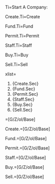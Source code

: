 Ti=Start A Company:

Create.Ti=Create

Fund.Ti=Fund

Permit.Ti=Permit

Staff.Ti=Staff

Buy.Ti=Buy

Sell.Ti=Sell

xlist=<ol class="secs-and"><li>{Create.Sec}<li>{Fund.Sec}<li>{Permit.Sec}<li>{Staff.Sec}<li>{Buy.Sec}<li>{Sell.Sec}</ol>

=[G/Z/ol/Base]

Create.=[G/Z/ol/Base]

Fund.=[G/Z/ol/Base]

Permit.=[G/Z/ol/Base]

Staff.=[G/Z/ol/Base]

Buy.=[G/Z/ol/Base]

Sell.=[G/Z/ol/Base]